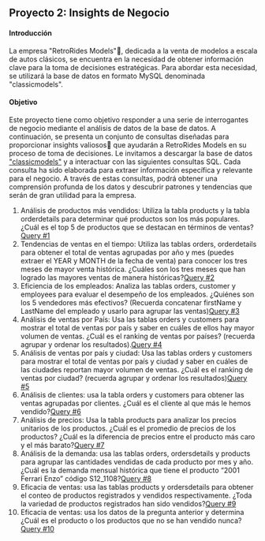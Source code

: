 ## Proyecto 2: Insights de Negocio

#### Introducción

La empresa "RetroRides Models"🚗, dedicada a la venta de modelos a escala de autos clásicos, se encuentra en la necesidad de obtener información clave para la toma de decisiones estratégicas. Para abordar esta necesidad, se utilizará la base de datos en formato MySQL denominada "classicmodels".

#### Objetivo

Este proyecto tiene como objetivo responder a una serie de interrogantes de negocio mediante el análisis de datos de la base de datos. A continuación, se presenta un conjunto de consultas diseñadas para proporcionar insights valiosos🎯 que ayudarán a RetroRides Models en su proceso de toma de decisiones. Le invitamos a descargar la base de datos ["classicmodels"](classicmodels.sql) y a interactuar con las siguientes consultas SQL. Cada consulta ha sido elaborada para extraer información específica y relevante para el negocio. A través de estas consultas, podrá obtener una comprensión profunda de los datos y descubrir patrones y tendencias que serán de gran utilidad para la empresa.

1.	Análisis de productos más vendidos: Utiliza la tabla products y la tabla orderdetails para determinar qué productos son los más populares. ¿Cuál es el top 5 de productos que se destacan en términos de ventas?[Query #1](Query%201.sql)
2.	Tendencias de ventas en el tiempo: Utiliza las tablas orders, orderdetails para obtener el total de ventas agrupadas por año y mes (puedes extraer el YEAR y MONTH de la fecha de venta) para conocer los tres meses de mayor venta histórica. ¿Cuáles son los tres meses que han logrado las mayores ventas de manera históricas?[Query #2](Query%202.sql)
3.	Eficiencia de los empleados: Analiza las tablas orders, customer y employees para evaluar el desempeño de los empleados. ¿Quiénes son los 5 vendedores más efectivos? (Recuerda concatenar firstName y LastName del empleado y usarlo para agrupar las ventas)[Query #3](Query%203.sql)
4.	Análisis de ventas por País: Usa las tablas orders y customers para mostrar el total de ventas por país y saber en cuáles de ellos hay mayor volumen de ventas. ¿Cuál es el ranking de ventas por países? (recuerda agrupar y ordenar los resultados).[Query #4](Query%204.sql)
5.	Análisis de ventas por país y ciudad: Usa las tablas orders y customers para mostrar el total de ventas por país y ciudad y saber en cuáles de las ciudades reportan mayor volumen de ventas. ¿Cuál es el ranking de ventas por ciudad? (recuerda agrupar y ordenar los resultados)[Query #5](Query%205.sql)
6.	Análisis de clientes: usa la tabla orders y customers para obtener las ventas agrupadas por clientes. ¿Cuál es el cliente al que más le hemos vendido?[Query #6](Query%206.sql)
7.	Análisis de precios: Usa la tabla products para analizar los precios unitarios de los productos. ¿Cuál es el promedio de precios de los productos? ¿Cuál es la diferencia de precios entre el producto más caro y el más barato?[Query #7](Query%207.sql)
8.	Análisis de la demanda: usa las tablas orders, ordersdetails y products para agrupar las cantidades vendidas de cada producto por mes y año. ¿Cuál es la demanda mensual histórica que tiene el producto “2001 Ferrari Enzo” código S12_1108?[Query #8](Query%208.sql)
9.	Eficacia de ventas: usa las tablas products y ordersdetails para obtener el conteo de productos registrados y vendidos respectivamente. ¿Toda la variedad de productos registrados han sido vendidos?[Query #9](Query%209.sql)
10.	Eficacia de ventas: usa los datos de la pregunta anterior y determina ¿Cuál es el producto o los productos que no se han vendido nunca?[Query #10](Query%2010.sql)
